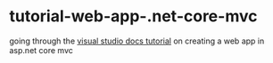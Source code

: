 # tutorial-web-app-.net-core-mvc

going through the [visual studio docs tutorial](https://docs.microsoft.com/en-us/aspnet/core/tutorials/first-mvc-app/?view=aspnetcore-2.2) on creating a web app in asp.net core mvc
